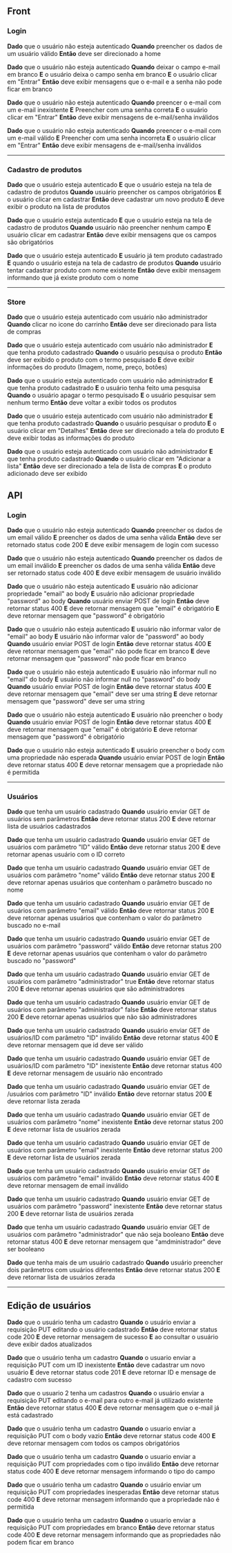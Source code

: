 ## Front
### Login
**Dado** que o usuário não esteja autenticado
**Quando** preencher os dados de um usuário válido
**Então** deve ser direcionado a home

**Dado** que o usuário não esteja autenticado
**Quando** deixar o campo e-mail em branco
**E** o usuário deixa o campo senha em branco
**E** o usuário clicar em "Entrar"
**Então** deve exibir mensagens que o e-mail e a senha não pode ficar em branco

**Dado** que o usuário não esteja autenticado
**Quando** preencer o e-mail com um e-mail inexistente
**E** Preencher com uma senha correta
**E** o usuário clicar em "Entrar"
**Então** deve exibir mensagens de e-mail/senha inválidos

**Dado** que o usuário não esteja autenticado
**Quando** preencer o e-mail com um e-mail válido
**E** Preencher com uma senha incorreta
**E** o usuário clicar em "Entrar"
**Então** deve exibir mensagens de e-mail/senha inválidos

---

### Cadastro de produtos
**Dado** que o usuário esteja autenticado
**E** que o usuário esteja na tela de cadastro de produtos
**Quando** usuário preencher os campos obrigatórios
**E** o usuário clicar em cadastrar
**Então** deve cadastrar um novo produto
**E** deve exibir o produto na lista de produtos

**Dado** que o usuário esteja autenticado
**E** que o usuário esteja na tela de cadastro de produtos
**Quando** usuário não preencher nenhum campo
**E** usuário clicar em cadastrar
**Então** deve exibir mensagens que os campos são obrigatórios

**Dado** que o usuário esteja autenticado
**E** usuário já tem produto cadastrado
**E** quando o usuário esteja na tela de cadastro de produtos
**Quando** usuário tentar cadastrar produto com nome existente
**Então** deve exibir mensagem informando que já existe produto com o nome

---

### Store
**Dado** que o usuário esteja autenticado com usuário não administrador
**Quando** clicar no icone do carrinho
**Então** deve ser direcionado para lista de compras

**Dado** que o usuário esteja autenticado com usuário não administrador
**E** que tenha produto cadastrado
**Quando** o usuário pesquisa o produto
**Então** deve ser exibido o produto com o termo pesquisado
**E** deve exibir informações do produto (Imagem, nome, preço, botões)

**Dado** que o usuário esteja autenticado com usuário não administrador
**E** que tenha produto cadastrado
**E** o usuário tenha feito uma pesquisa
**Quando** o usuário apagar o termo pesquisado
**E** o usuário pesquisar sem nenhum termo
**Então** deve voltar a exibir todos os produtos

**Dado** que o usuário esteja autenticado com usuário não administrador
**E** que tenha produto cadastrado
**Quando** o usuário pesquisar o produto
**E** o usuário clicar em "Detalhes"
**Então** deve ser direcionado a tela do produto
**E** deve exibir todas as informações do produto

**Dado** que o usuário esteja autenticado com usuário não administrador
**E** que tenha produto cadastrado
**Quando** o usuário clicar em "Adicionar a lista"
**Então** deve ser direcionado a tela de lista de compras
**E** o produto adicionado deve ser exibido

## API
### Login
**Dado** que o usuário não esteja autenticado
**Quando** preencher os dados de um email válido
**E** preencher os dados de uma senha válida
**Então** deve ser retornado status code 200
**E** deve exibir mensagem de login com sucesso

**Dado** que o usuário não esteja autenticado
**Quando** preencher os dados de um email inválido
**E** preencher os dados de uma senha válida
**Então** deve ser retornado status code 400
**E** deve exibir mensagem de usuário inválido

**Dado** que o usuário não esteja autenticado
**E** usuário não adicionar propriedade "email" ao body
**E** usuário não adicionar propriedade "password" ao body
**Quando** usuário enviar POST de login
**Então** deve retornar status 400
**E** deve retornar mensagem que "email" é obrigatório
**E** deve retornar mensagem que "password" é obrigatório

**Dado** que o usuário não esteja autenticado
**E** usuário não informar valor de "email" ao body
**E** usuário não informar valor de "password" ao body
**Quando** usuário enviar POST de login
**Então** deve retornar status 400
**E** deve retornar mensagem que "email" não pode ficar em branco
**E** deve retornar mensagem que "password" não pode ficar em branco

**Dado** que o usuário não esteja autenticado
**E** usuário não informar null no "email" do body
**E** usuário não informar null no "password" do body
**Quando** usuário enviar POST de login
**Então** deve retornar status 400
**E** deve retornar mensagem que "email" deve ser uma string
**E** deve retornar mensagem que "password" deve ser uma string

**Dado** que o usuário não esteja autenticado
**E** usuário não preencher o body
**Quando** usuário enviar POST de login
**Então** deve retornar status 400
**E** deve retornar mensagem que "email" é obrigatório
**E** deve retornar mensagem que "password" é obrigatório

**Dado** que o usuário não esteja autenticado
**E** usuário preencher o body com uma propriedade não esperada
**Quando** usuário enviar POST de login
**Então** deve retornar status 400
**E** deve retornar mensagem que a propriedade não é permitida

---

### Usuários
**Dado** que tenha um usuário cadastrado
**Quando** usuário enviar GET de usuários sem parâmetros
**Então** deve retornar status 200
**E** deve retornar lista de usuários cadastrados

**Dado** que tenha um usuário cadastrado
**Quando** usuário enviar GET de usuários com parâmetro "ID" válido
**Então** deve retornar status 200
**E** deve retornar apenas usuário com o ID correto

**Dado** que tenha um usuário cadastrado
**Quando** usuário enviar GET de usuários com parâmetro "nome" válido
**Então** deve retornar status 200
**E** deve retornar apenas usuários que contenham o parâmetro buscado no nome

**Dado** que tenha um usuário cadastrado
**Quando** usuário enviar GET de usuários com parâmetro "email" válido
**Então** deve retornar status 200
**E** deve retornar apenas usuários que contenham o valor do parâmetro buscado no e-mail

**Dado** que tenha um usuário cadastrado
**Quando** usuário enviar GET de usuários com parâmetro "password" válido
**Então** deve retornar status 200
**E** deve retornar apenas usuários que contenham o valor do parâmetro buscado no "password"

**Dado** que tenha um usuário cadastrado
**Quando** usuário enviar GET de usuários com parâmetro "administrador" true
**Então** deve retornar status 200
**E** deve retornar apenas usuários que são administradores

**Dado** que tenha um usuário cadastrado
**Quando** usuário enviar GET de usuários com parâmetro "administrador" false
**Então** deve retornar status 200
**E** deve retornar apenas usuários que não são administradores

**Dado** que tenha um usuário cadastrado
**Quando** usuário enviar GET de usuários/ID com parâmetro "ID" inválido
**Então** deve retornar status 400
**E** deve retornar mensagem que id deve ser válido

**Dado** que tenha um usuário cadastrado
**Quando** usuário enviar GET de usuários/ID com parâmetro "ID" inexistente
**Então** deve retornar status 400
**E** deve retornar mensagem de usuário não encontrado

**Dado** que tenha um usuário cadastrado
**Quando** usuário enviar GET de /usuários com parâmetro "ID" inválido
**Então** deve retornar status 200
**E** deve retornar lista zerada

**Dado** que tenha um usuário cadastrado
**Quando** usuário enviar GET de usuários com parâmetro "nome" inexistente
**Então** deve retornar status 200
**E** deve retornar lista de usuários zerada

**Dado** que tenha um usuário cadastrado
**Quando** usuário enviar GET de usuários com parâmetro "email" inexistente
**Então** deve retornar status 200
**E** deve retornar lista de usuários zerada

**Dado** que tenha um usuário cadastrado
**Quando** usuário enviar GET de usuários com parâmetro "email" inválido
**Então** deve retornar status 400
**E** deve retornar mensagem de email inválido

**Dado** que tenha um usuário cadastrado
**Quando** usuário enviar GET de usuários com parâmetro "password" inexistente
**Então** deve retornar status 200
**E** deve retornar lista de usuários zerada

**Dado** que tenha um usuário cadastrado
**Quando** usuário enviar GET de usuários com parâmetro "administrador" que não seja booleano
**Então** deve retornar status 400
**E** deve retornar mensagem que "amdministrador" deve ser booleano 

**Dado** que tenha mais de um usuário cadastrado
**Quando** usuário preencher dois parâmetros com usuários diferentes
**Então** deve retornar status 200
**E** deve retornar lista de usuários zerada

---

## Edição de usuários
**Dado** que o usuário tenha um cadastro
**Quando** o usuário enviar a requisição PUT editando o usuário cadastrado
**Então** deve retornar status code 200
**E** deve retornar mensagem de sucesso
**E** ao consultar o usuário deve exibir dados atualizados

**Dado** que o usuário tenha um cadastro
**Quando** o usuario enviar a requisição PUT com um ID inexistente
**Então** deve cadastrar um novo usuário
**E** deve retornar status code 201
**E** deve retornar ID e mensage de cadastro com sucesso

**Dado** que o usuario 2 tenha um cadastros
**Quando** o usuário enviar a requisição PUT editando o e-mail para outro e-mail já utilizado existente
**Então** deve retornar status 400
**E** deve retornar mensagem que o e-mail já está cadastrado

**Dado** que o usuário tenha um cadastro
**Quando** o usuario enviar a requisição PUT com o body vazio
**Então** deve retornar status code 400
**E** deve retornar mensagem com todos os campos obrigatórios

**Dado** que o usuário tenha um cadastro
**Quando** o usuario enviar a requisição PUT com propriedades com o tipo inválido
**Então** deve retornar status code 400
**E** deve retornar mensagem informando o tipo do campo

**Dado** que o usuário tenha um cadastro
**Quando** o usuário enviar um requisição PUT com propriedades inesperadas
**Então** deve retornar status code 400
**E** deve retornar mensagem informando que a propriedade não é permitida

**Dado** que o usuário tenha um cadastro
**Quadno** o usuario enviar a requisição PUT com propriedades em branco
**Então** deve retornar status code 400
**E** deve retornar mensagem informando que as propriedades não podem ficar em branco